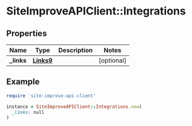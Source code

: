 # SiteImproveAPIClient::Integrations

## Properties

| Name | Type | Description | Notes |
| ---- | ---- | ----------- | ----- |
| **_links** | [**Links9**](Links9.md) |  | [optional] |

## Example

```ruby
require 'site-improve-api-client'

instance = SiteImproveAPIClient::Integrations.new(
  _links: null
)
```

